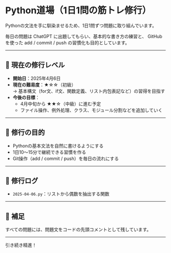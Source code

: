 # Python道場（1日1問の筋トレ修行）

Pythonの文法を手に馴染ませるため、1日1問ずつ問題に取り組んでいます。

毎日の問題は ChatGPT に出題してもらい、基本的な書き方の練習と、
GitHub を使った add / commit / push の習慣化も目的としています。

---

## 🧗 現在の修行レベル

- **開始日**：2025年4月6日
- **現在の難易度**：★☆☆（初級）  
  → 基本構文（for文、if文、関数定義、リスト内包表記など）の習得を目指す
- **今後の目標**：
  - 4月中旬から ★★☆（中級）に進む予定
  - ファイル操作、例外処理、クラス、モジュール分割などを追加していく

---

## 🥋 修行の目的

- Pythonの基本文法を自然に書けるようにする
- 1日10〜15分で継続できる習慣を作る
- Git操作（add / commit / push）を毎日の流れにする

---

## 📅 修行ログ

- `2025-04-06.py`：リストから偶数を抽出する関数

---

## 📘 補足

すべての問題には、問題文をコードの先頭コメントとして残しています。

---

引き続き精進！